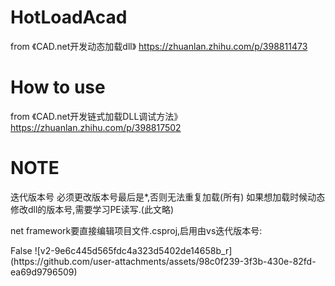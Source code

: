 # HotLoadAcad
from 《CAD.net开发动态加载dll》 https://zhuanlan.zhihu.com/p/398811473
# How to use
from 《CAD.net开发链式加载DLL调试方法》 https://zhuanlan.zhihu.com/p/398817502
# NOTE
迭代版本号
必须更改版本号最后是*,否则无法重复加载(所有)
如果想加载时候动态修改dll的版本号,需要学习PE读写.(此文略)

net framework要直接编辑项目文件.csproj,启用由vs迭代版本号:

<PropertyGroup>
  <Deterministic>False</Deterministic>
</PropertyGroup>
![v2-9e6c445d565fdc4a323d5402de14658b_r](https://github.com/user-attachments/assets/98c0f239-3f3b-430e-82fd-ea69d9796509)
